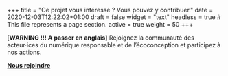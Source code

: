 +++
title = "Ce projet vous intéresse ? Vous pouvez y contribuer."
date = 2020-12-03T12:22:02+01:00
draft = false
widget = "text"
headless = true  # This file represents a page section.
active = true
weight = 50
+++

[**WARNING !!! A passer en anglais**] Rejoignez la communauté des acteur·ices du numérique responsable et de
l’écoconception et participez à nos actions.

[**Nous rejoindre**](/joinus)
